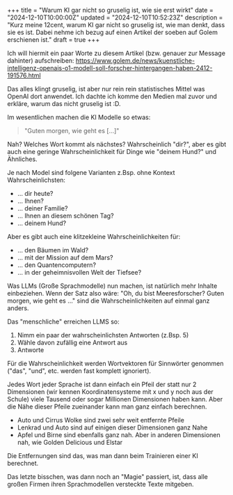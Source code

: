 +++
title = "Warum KI gar nicht so gruselig ist, wie sie erst wirkt"
date = "2024-12-10T10:00:00Z"
updated = "2024-12-10T10:52:23Z"
description = "Kurz meine 12cent, warum KI gar nicht so gruselig ist, wie man denkt, dass sie es ist. Dabei nehme ich bezug auf einen Artikel der soeben auf Golem erschienen ist."
draft = true
+++

Ich will hiermit ein paar Worte zu diesem Artikel (bzw. genauer zur Message dahinter) aufschreiben:
https://www.golem.de/news/kuenstliche-intelligenz-openais-o1-modell-soll-forscher-hintergangen-haben-2412-191576.html

Das alles klingt gruselig, ist aber nur rein rein statistisches Mittel was OpenAI dort anwendet. Ich dachte ich komme den Medien mal zuvor und erkläre, warum das nicht gruselig ist :D.

Im wesentlichen machen die KI Modelle so etwas:

> "Guten morgen, wie geht es [...]"

Nah? Welches Wort kommt als nächstes? Wahrscheinlich "dir?", aber es gibt auch eine geringe Wahrscheinlichkeit für Dinge wie "deinem Hund?" und Ähnliches.

Je nach Model sind folgene Varianten z.Bsp. ohne Kontext Wahrscheinlichsten:

- ... dir heute?
- ... Ihnen?
- ... deiner Familie?
- ... Ihnen an diesem schönen Tag?
- ... deinem Hund?

Aber es gibt auch eine klitzekleine Wahrscheinlichkeiten für:

- ... den Bäumen im Wald?
- ... mit der Mission auf dem Mars?
- ... den Quantencomputern?
- ... in der geheimnisvollen Welt der Tiefsee?

Was LLMs (Große Sprachmodelle) nun machen, ist natürlich mehr Inhalte einbeziehen. Wenn der Satz also wäre: "Oh, du bist Meeresforscher? Guten morgen, wie geht es ..." sind die Wahrscheinlichkeiten auf einmal ganz anders.

Das "menschliche" erreichen LLMS so:

1. Nimm ein paar der wahrscheinlichsten Antworten (z.Bsp. 5)
2. Wähle davon zufällig eine Antwort aus
3. Antworte

Für die Wahrscheinlichkeit werden Wortvektoren für Sinnwörter genommen ("das", "und", etc. werden fast komplett ignoriert).

Jedes Wort jeder Sprache ist dann einfach ein Pfeil der statt nur 2 Dimensionen (wir kennen Koordinatensysteme mit x und y noch aus der Schule) viele Tausend oder sogar Millionen Dimensionen haben kann. Aber die Nähe dieser Pfeile zueinander kann man ganz einfach berechnen.

- Auto und Cirrus Wolke sind zwei sehr weit entfernte Pfeile
- Lenkrad und Auto sind auf einigen dieser Dimensionen ganz Nahe
- Apfel und Birne sind ebenfalls ganz nah. Aber in anderen Dimensionen nah, wie Golden Delicious und Elstar

Die Entfernungen sind das, was man dann beim Trainieren einer KI berechnet.

Das letzte bisschen, was dann noch an "Magie" passiert, ist, dass alle großen Firmen ihren Sprachmodellen versteckte Texte mitgeben.
